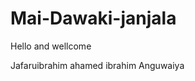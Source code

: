 # Mai-Dawaki-janjala
Hello and wellcome
<style>
  .p{
  color:red;
  }
  
</style>
<body>
<p>Jafaruibrahim ahamed ibrahim Anguwaiya</p>
</body>
